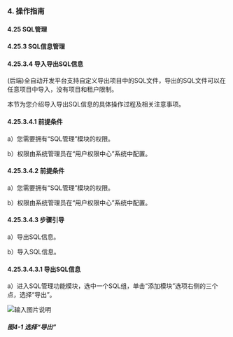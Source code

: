 ### 4. 操作指南

#### 4.25 SQL管理

#### 4.25.3 SQL信息管理

#### 4.25.3.4 导入导出SQL信息

(后端)全自动开发平台支持自定义导出项目中的SQL文件，导出的SQL文件可以在任意项目中导入，没有项目和租户限制。

本节为您介绍导入导出SQL信息的具体操作过程及相关注意事项。

#### 4.25.3.4.1 前提条件

a）您需要拥有“SQL管理”模块的权限。

b）权限由系统管理员在“用户权限中心”系统中配置。

#### 4.25.3.4.2 前提条件

a）您需要拥有“SQL管理”模块的权限。

b）权限由系统管理员在“用户权限中心”系统中配置。

#### 4.25.3.4.3 步骤引导

a）导出SQL信息。

b）导入SQL信息。

#### 4.25.3.4.3.1 导出SQL信息

a）进入SQL管理功能模块，选中一个SQL组，单击“添加模块”选项右侧的三个点，选择“导出”。

![输入图片说明](../../../../../images/SoFlu%EF%BC%88%E5%90%8E%E7%AB%AF%EF%BC%89%E5%BC%80%E5%8F%91%E5%B9%B3%E5%8F%B0/1.%20%E6%9C%80%E6%96%B0%E7%89%88%E6%9C%AC%20-%20%E6%9B%B4%E6%96%B0%E6%97%A5%E6%9C%9F%20-%202022.10.08/4.%20%E6%93%8D%E4%BD%9C%E6%8C%87%E5%8D%97/25.%20SQL%E7%AE%A1%E7%90%86/3.%20SQL%E4%BF%A1%E6%81%AF%E7%AE%A1%E7%90%86/4-1.png)

##### 图4-1 选择“导出”
